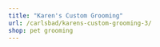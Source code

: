 ```yaml
---
title: "Karen's Custom Grooming"
url: /carlsbad/karens-custom-grooming-3/
shop: pet grooming
---
```

